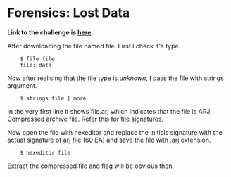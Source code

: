 # Forensics: Lost Data

**Link to the challenge is [here](http://www.bugsbunnyctf.me/challenges).**

After downloading the file named file. First I check it's type.

```
	$ file file
	file: data

```

Now after realising that the file type is *unknown*, I pass the file with strings argument.

```
	$ strings file | more

```

In the very first line it shows file.arj which indicates that the file is ARJ Compressed archive file. Refer [this](http://www.garykessler.net/library/file_sigs.html) for file signatures.

Now open the file with hexeditor and replace the initials signature with the actual signature of arj file (60 EA) and save the file with .arj extension.

```
	$ hexeditor file

```

Extract the compressed file and flag will be obvious then.

